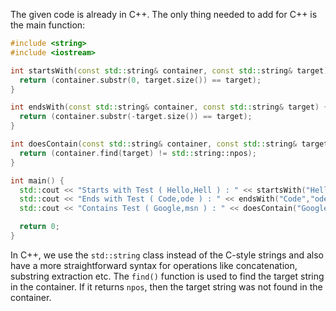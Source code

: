 The given code is already in C++. The only thing needed to add for C++ is the main function:

```cpp
#include <string>
#include <iostream>

int startsWith(const std::string& container, const std::string& target) {
  return (container.substr(0, target.size()) == target);
}

int endsWith(const std::string& container, const std::string& target) {
  return (container.substr(-target.size()) == target);
}

int doesContain(const std::string& container, const std::string& target) {
  return (container.find(target) != std::string::npos);
}

int main() {
  std::cout << "Starts with Test ( Hello,Hell ) : " << startsWith("Hello","Hell") << "\n";
  std::cout << "Ends with Test ( Code,ode ) : " << endsWith("Code","ode") << "\n";
  std::cout << "Contains Test ( Google,msn ) : " << doesContain("Google","msn") << "\n";

  return 0;
}
```

In C++, we use the `std::string` class instead of the C-style strings and also have a more straightforward syntax for operations like concatenation, substring extraction etc. The `find()` function is used to find the target string in the container. If it returns `npos`, then the target string was not found in the container.
